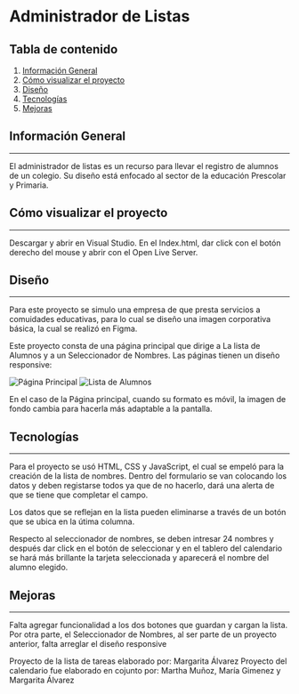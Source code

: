 # Administrador de Listas

## Tabla de contenido

1. [Información General](#info-general)
2. [Cómo visualizar el proyecto](#visualizar-proyecto)
2. [Diseño](#diseño)
3. [Tecnologías](#tecno)
4. [Mejoras](#mejoras)


## Información General
***
El administrador de listas es un recurso para llevar el registro de alumnos de un colegio. Su diseño está enfocado al sector de la educación Prescolar y Primaria. 

## Cómo visualizar el proyecto
***
Descargar y abrir en Visual Studio. En el Index.html, dar click con el botón derecho del mouse y abrir con el Open Live Server. 

## Diseño
***
Para este proyecto se simulo una empresa de que presta servicios a comuidades educativas, para lo cual se diseño una imagen corporativa básica, la cual se realizó en Figma. 

Este proyecto consta de una página principal que dirige a La lista de Alumnos y a un Seleccionador de Nombres. 
Las páginas tienen un diseño responsive: 

![Página Principal](./Im%C3%A1genes/Responsive%202.png)
![Lista de Alumnos](./Im%C3%A1genes/Responsive.png)

En el caso de la Página principal, cuando su formato es móvil, la imagen de fondo cambia para hacerla más adaptable a la pantalla. 


## Tecnologías
***
Para el proyecto se usó HTML, CSS y JavaScript, el cual se empeló para la creación de la lista de nombres. Dentro del formulario se van colocando los datos y deben registarse todos ya que de no hacerlo, dará una alerta de que se tiene que completar el campo.

Los datos que se reflejan en la lista pueden eliminarse a través de un botón que se ubica en la útima columna. 

Respecto al seleccionador de nombres, se deben intresar 24 nombres y después dar click en el botón de seleccionar y en el tablero del calendario se hará más brillante la tarjeta seleccionada y aparecerá el nombre del alumno elegido. 


## Mejoras
***
Falta agregar funcionalidad a los dos botones que guardan y cargan la lista. Por otra parte, el Seleccionador de Nombres, al ser parte de un proyecto anterior, falta arreglar el diseño responsive


Proyecto de la lista de tareas elaborado por: Margarita Álvarez
Proyecto del calendario fue elaborado en cojunto por: Martha Muñoz, María Gimenez y Margarita Álvarez